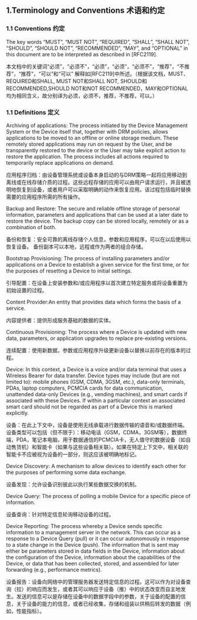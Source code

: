 ## 1.Terminology and Conventions 术语和约定

### 1.1 Conventions 约定

The key words “MUST”, “MUST NOT”, “REQUIRED”, “SHALL”, “SHALL NOT”, “SHOULD”, “SHOULD NOT”, “RECOMMENDED”, “MAY”, and “OPTIONAL” in this document are to be interpreted as described in [RFC2119]. <br/>

本文档中的关键词“必须”，“必须不”，“必须”，“必须”，“必须不”，“推荐”，“不推荐”，“推荐”，“可以”和“可以” 解释如[RFC2119]中所述。（根据该文档，MUST、REQUIRED和SHALL, MUST NOT和SHALL NOT, SHOULD和RECOMMENDED,SHOULD NOT和NOT RECOMMENDED，MAY和OPTIONAL均为相同含义，故分别译为必须，必须不，推荐，不推荐，可以。） 

### 1.1 Definitions 定义

Archiving of applications: The process initiated by the Device Management System or the Device itself that, together with DRM policies, allows applications to be moved to an offline or online storage medium. These remotely stored applications may run on request by the User, and be transparently restored to the device or the User may take explicit action to restore the application. The process includes all actions required to temporarily replace applications on demand.<br/>

应用程序归档：由设备管理系统或设备本身启动的与DRM策略一起将应用移动到离线或在线存储介质的过程。这些远程存储的应用可以由用户请求运行，并且被透明地恢复到设备，或者用户可以采取明确的动作来恢复应用。该过程包括临时替换需要的应用程序所需的所有操作。

Backup and Restore: The secure and reliable offline storage of personal information, parameters and applications that can be used at a later date to restore the device. The backup copy can be stored locally, remotely or as a combination of both.<br/>

备份和恢复：安全可靠的离线存储个人信息，参数和应用程序，可以在以后使用以恢复设备。 备份副本可以本地，远程或作为两者的组合存储。

Bootstrap Provisioning: The process of installing parameters and/or applications on a Device to establish a given service for the first time, or for the purposes of resetting a Device to initial settings.<br/>

引导配置：在设备上安装参数和/或应用程序以首次建立特定服务或将设备重置为初始设置的过程。

Content Provider:An entity that provides data which forms the basis of a service.<br/>

内容提供者：提供形成服务基础的数据的实体。

Continuous Provisioning: The process where a Device is updated with new data, parameters, or application upgrades to replace pre-existing versions.<br/>

连续配置：使用新数据，参数或应用程序升级更新设备以替换以前存在的版本的过程。

Device: In this context, a Device is a voice and/or data terminal that uses a Wireless Bearer for data transfer. Device types may include (but are not limited to): mobile phones (GSM, CDMA, 3GSM, etc.), data-only terminals, PDAs, laptop computers, PCMCIA cards for data communication, unattended data-only Devices (e.g., vending machines), and smart cards if associated with these Devices. If within a particular context an associated smart card should not be regarded as part of a Device this is marked explicitly.<br/>

设备：在此上下文中，设备是使用无线承载进行数据传输的语音和/或数据终端。设备类型可以包括（但不限于）：移动电话（GSM，CDMA，3GSM等），数据终端，PDA，笔记本电脑，用于数据通信的PCMCIA卡，无人值守的数据设备（如自动售货机）和智能卡（如果与这些设备相关联）。如果在特定上下文中，相关联的智能卡不应被视为设备的一部分，则这应该被明确地标记。

Device Discovery: A mechanism to allow devices to identify each other for the purposes of performing some data exchange. <br/>

设备发现：允许设备识别彼此以执行某些数据交换的机制。

Device Query: The process of polling a mobile Device for a specific piece of information.<br/>

设备查询：针对特定信息轮询移动设备的过程。

Device Reporting: The process whereby a Device sends specific information to a management server in the network. This can occur as a response to a Device Query (pull) or it can occur autonomously in response to a state change in the Device (push). The information that is sent may either be parameters stored in data fields in the Device, information about the configuration of the Device, information about the capabilities of the Device, or data that has been collected, stored, and assembled for later forwarding (e.g., performance metrics).<br/>

设备报告：设备向网络中的管理服务器发送特定信息的过程。这可以作为对设备查询（拉）的响应而发生，或者其可以响应于设备（推）中的状态改变而自主地发生。发送的信息可以是存储在设备中的数据字段中的参数，关于设备的配置的信息，关于设备的能力的信息，或者已经收集，存储和组装以供稍后转发的数据（例如，性能指标）。

